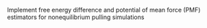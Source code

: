 
Implement free energy difference and potential of mean force (PMF) estimators for nonequilibrium pulling simulations

